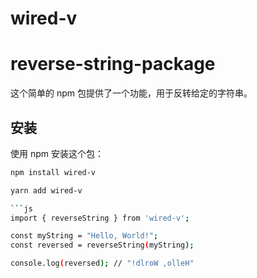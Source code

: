 # wired-v
# reverse-string-package

这个简单的 npm 包提供了一个功能，用于反转给定的字符串。

## 安装

使用 npm 安装这个包：

```bash
npm install wired-v

yarn add wired-v

```js
import { reverseString } from 'wired-v';

const myString = "Hello, World!";
const reversed = reverseString(myString);

console.log(reversed); // "!dlroW ,olleH"

```